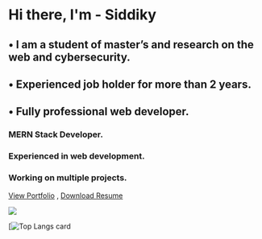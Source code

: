 # Hi there, I'm - Siddiky 

## •	I am a student of master’s and research on the web and cybersecurity.
## •	Experienced job holder for more than 2 years.
## •	Fully professional web developer.


### MERN Stack Developer. 
### Experienced in web development.
### Working on multiple projects.

[View Portfolio](https://siddiky-portfolio.web.app/) , [Download Resume](https://drive.google.com/file/d/1MD7KtIoMcxQtXTMzjNUkHx3ow49S_k8_/view)

<img src="https://github-readme-stats.vercel.app/api?username=NA-Siddiky&&show_icons=true&title_color=ffffff&icon_color=bb2acf&text_color=daf7dc&bg_color=151515"/>

[![Top Langs card](https://github-readme-stats.vercel.app/api/top-langs/?username=NA-Siddiky&card_width=550&show_icons=true&theme=radical)
